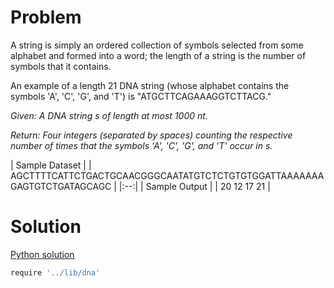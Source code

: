 # Problem

A string is simply an ordered collection of symbols selected from some alphabet and formed into a word; the length of a string is the number of symbols that it contains.

An example of a length 21 DNA string (whose alphabet contains the symbols 'A', 'C', 'G', and 'T') is "ATGCTTCAGAAAGGTCTTACG."

*Given: A DNA string s of length at most 1000 nt.*

*Return: Four integers (separated by spaces) counting the respective number of times that the symbols 'A', 'C', 'G', and 'T' occur in s.*

| Sample Dataset |
| AGCTTTTCATTCTGACTGCAACGGGCAATATGTCTCTGTGTGGATTAAAAAAAGAGTGTCTGATAGCAGC |
|:--:|
| Sample Output |
| 20 12 17 21 |

# Solution

[Python solution](solution1.py)

```python
require '../lib/dna'


```
